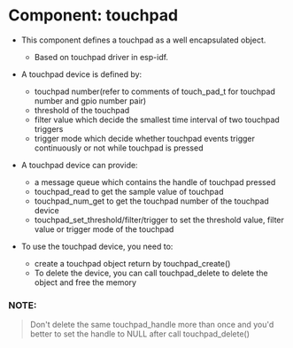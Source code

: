 # Component: touchpad

* This component defines a touchpad as a well encapsulated object.
    * Based on touchpad driver in esp-idf.

* A touchpad device is defined by:
	* touchpad number(refer to comments of touch_pad_t for touchpad number and gpio number pair) 
	* threshold of the touchpad
	* filter value which decide the smallest time interval of two touchpad triggers
	* trigger mode which decide whether touchpad events trigger continuously or not while touchpad is pressed

* A touchpad device can provide:
	* a message queue which contains the handle of touchpad pressed
	* touchpad_read to get the sample value of touchpad
	* touchpad_num_get to get the touchpad number of the touchpad device
	* touchpad_set_threshold/filter/trigger to set the threshold value, filter value or trigger mode of the touchpad

* To use the touchpad device, you need to:
	* create a touchpad object return by touchpad_create()
	* To delete the device, you can call touchpad_delete to delete the object and free the memory

### NOTE:
> Don't delete the same touchpad_handle more than once and you'd better to set the handle to NULL after call touchpad_delete()
